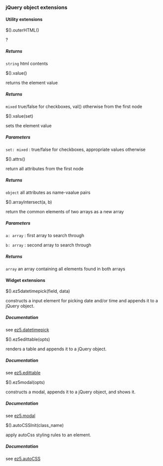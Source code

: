 ### jQuery object extensions

#### Utility extensions

\$().outerHTML()

?

##### Returns

`string` html contents

\$().value()

returns the element value

##### Returns

`mixed` true/false for checkboxes, val() otherwise from the first node

\$().value(set)

sets the element value

##### Parameters

 `set: mixed`
:   true/false for checkboxes, appropriate values otherwise

\$().attrs()

return all attributes from the first node

##### Returns

`object` all attributes as name-vaalue pairs

\$().arrayIntersect(a, b)

return the common elements of two arrays as a new array

##### Parameters

 `a: array`
:   first array to search through

 `b: array`
:   second array to search through

##### Returns

`array` an array containing all elements found in both arrays

#### Widget extensions

\$().ez5datetimepick(field, data)

constructs a input element for picking date and/or time and appends it
to a jQuery object.

##### Documentation

see [ez5.datetimepick](../ez5/datetimepick/datetimepick.md)

\$().ez5edittable(opts)

renders a table and appends it to a jQuery object.

##### Documentation

see [ez5.edittable](../ez5/edittable/edittable.md)

\$().ez5modal(opts)

constructs a modal, appends it to a jQuery object, and shows it.

##### Documentation

see [ez5.modal](../ez5/modal/modal.md)

\$().autoCSSInit(class\_name)

apply autoCss styling rules to an element.

##### Documentation

see [ez5.autoCSS](../ez5/autoCSS/autoCSS.md)
